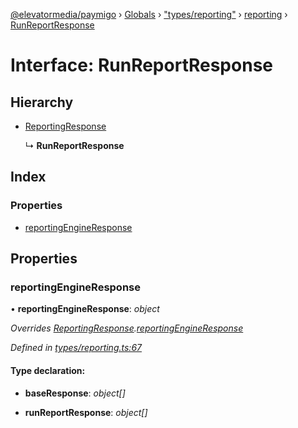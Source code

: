 [@elevatormedia/paymigo](../README.md) › [Globals](../globals.md) › ["types/reporting"](../modules/_types_reporting_.md) › [reporting](../modules/_types_reporting_.reporting.md) › [RunReportResponse](_types_reporting_.reporting.runreportresponse.md)

# Interface: RunReportResponse

## Hierarchy

-   [ReportingResponse](_types_reporting_.reporting.reportingresponse.md)

    ↳ **RunReportResponse**

## Index

### Properties

-   [reportingEngineResponse](_types_reporting_.reporting.runreportresponse.md#reportingengineresponse)

## Properties

### reportingEngineResponse

• **reportingEngineResponse**: _object_

_Overrides [ReportingResponse](_types_reporting_.reporting.reportingresponse.md).[reportingEngineResponse](_types_reporting_.reporting.reportingresponse.md#reportingengineresponse)_

_Defined in [types/reporting.ts:67](https://github.com/ELEVATORmedia/paymigo/blob/eaf52dd/src/types/reporting.ts#L67)_

#### Type declaration:

-   **baseResponse**: _object[]_

-   **runReportResponse**: _object[]_
